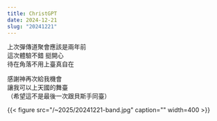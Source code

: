 ```yaml
---
title: ChristGPT
date: 2024-12-21
slug: "20241221"
---
```


上次彈傳道聚會應該是兩年前\
這次體驗不錯 挺開心\
待在角落不用上臺真自在

感謝神再次給我機會\
讓我可以上天國的舞臺\
（希望這不是最後一次跟貝斯手同臺）

{{< figure src="/~2025/20241221-band.jpg" caption="" width=400 >}}
